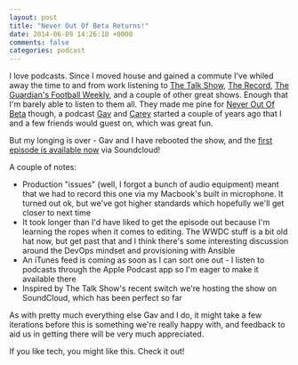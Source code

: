 ```yaml
---
layout: post
title: "Never Out Of Beta Returns!"
date: 2014-06-09 14:26:18 +0000
comments: false
categories: podcast
---
```


I love podcasts. Since I moved house and gained a commute I've whiled away the time to and from work listening to [The Talk Show](http://daringfireball.net/thetalkshow/), [The Record](http://therecord.co), [The Guardian's Football Weekly](http://www.theguardian.com/football/series/footballweekly), and a couple of other great shows. Enough that I'm barely able to listen to them all. They made me pine for [Never Out Of Beta](http://www.neveroutofbeta.com) though, a podcast [Gav](https://twitter.com/gavD_UK) and [Carey](https://twitter.com/handybitesize) started a couple of years ago that I and a few friends would guest on, which was great fun.

But my longing is over - Gav and I have rebooted the show, and the [first episode is available now](https://soundcloud.com/never-out-of-beta/episode-0-2-1-its-not-in-my) via Soundcloud!

A couple of notes:

* Production "issues" (well, I forgot a bunch of audio equipment) meant that we had to record this one via my Macbook's built in microphone. It turned out ok, but we've got higher standards which hopefully we'll get closer to next time
* It took longer than I'd have liked to get the episode out because I'm learning the ropes when it comes to editing. The WWDC stuff is a bit old hat now, but get past that and I think there's some interesting discussion around the DevOps mindset and provisioning with Ansible
* An iTunes feed is coming as soon as I can sort one out - I listen to podcasts through the Apple Podcast app so I'm eager to make it available there
* Inspired by The Talk Show's recent switch we're hosting the show on SoundCloud, which has been perfect so far

As with pretty much everything else Gav and I do, it might take a few iterations before this is something we're really happy with, and feedback to aid us in getting there will be very much appreciated.

If you like tech, you might like this. Check it out!
